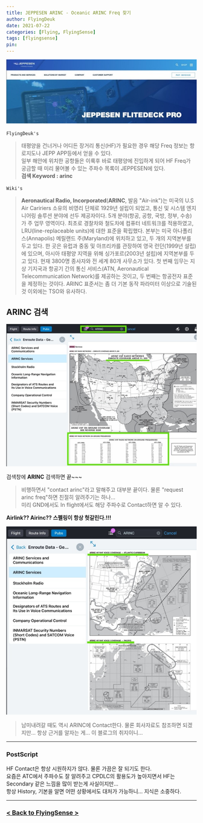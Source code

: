 ```yaml
---
title: JEPPESEN ARINC - Oceanic ARINC Freq 찾기
author: FlyingDeuk
date: 2021-07-22
categories: [Flying, FlyingSense]
tags: [flyingsense]
pin:
---
```


![arinc](/img/flying/sense/jepp_main.jpg)

`FlyingDeuk's`
> 태평양을 건너거나 어디든 장거리 통신(HF)가 필요한 경우 해당 Freq 정보는 항로지도나 JEPP APP등에서 얻을 수 있다. <br>
일부 해안에 위치한 공항들은 이륙후 바로 태평양에 진입하게 되어 HF Freq가 궁금할 때 미리 물어볼 수 있는 주파수 목록이 JEPPESEN에 있다. <br>
**검색 Keyword : arinc**

`Wiki's`
>**Aeronautical Radio, Incorporated**(**ARINC**, 발음 "Air-ink")는 미국의 U.S Air Caririers 소유의 비영리 단체로 1929년 설립이 되었고, 통신 및 시스템 엔지니어링 솔루션 분야에 선두 제공자이다. 5개 분야(항공, 공항, 국방, 정부, 수송)가 주 업무 영역이다. 최초로 경찰차와 철도차에 컴퓨터 네트워크를 적용하였고, LRU(line-replaceable units)에 대한 표준을 확립했다. 본부는 미국 아나폴리스(Annapolis) 메릴랜드 주(Maryland)에 위치하고 있고, 두 개의 지역본부를 두고 있다. 한 곳은 유럽과 중동 및 아프리카를 관장하여 영국 런던(1999년 설립)에 있으며, 아시아 태평양 지역을 위해 싱가포르(2003년 설립)에 지역본부를 두고 있다. 현재 3800명 종사자와 전 세계 80개 사무소가 있다. 첫 번째 임무는 지상 기지국과 항공기 간의 통신 서비스(ATN, Aeronautical Telecommunication Network)를 제공하는 것이고, 두 번째는 항공전자 표준을 제정하는 것이다. ARINC 표준서는 좀 더 기본 동작 파라미터 이상으로 기술된 것 이외에는 TSO와 유사하다.

## ARINC 검색

![arinc](/img/flying/sense/arinc1.jpg)

검색창에 **ARINC** 검색하면 끝~~~
> 비행하면서 "contact arinc"라고 말해주고 대부분 끝이다. 물론 "request arinc freq"하면 친절히 알려주기는 하나... <br>
미리 GND에서도 In flight에서도 해당 주파수로 Contact하면 알 수 있다.

**Airlink?? Airinc?? 스펠링이 항상 헛갈린다.!!!**

![arinc](/img/flying/sense/arinc2.jpg)

> 남미내려갈 때도 역시 ARINC에 Contact한다. 물론 회사자료도 참조하면 되겠지만... 항상 근거를 알자는 게... 이 블로그의 취지이니...

----------

### PostScript
HF Contact은 항상 시원하지가 않다. 물론 가끔은 잘 되기도 한다. <br>
요즘은 ATC에서 주파수도 잘 알려주고 CPDLC의 활용도가 높아지면서 HF는 Secondary 같은 느낌을 많이 받는게 사실이지만... <br>
항상 History, 기본을 알면 어떤 상황에서도 대처가 가능하니... 지식은 소중하다.

-------

### [< Back to FlyingSense >](/categories/flyingsense/)
